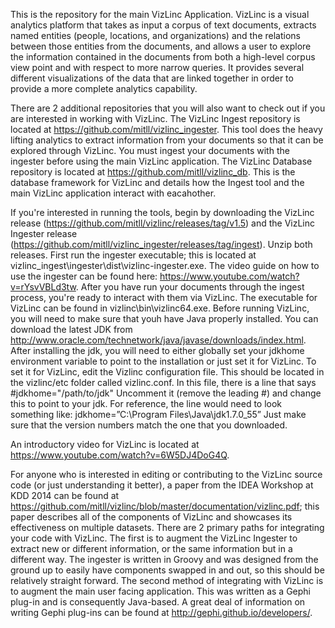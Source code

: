 This is the repository for the main VizLinc Application. VizLinc is a visual analytics platform that takes as input a corpus of text documents, extracts named entities (people, locations, and organizations) and the relations between those entities from the documents, and allows a user to explore the information contained in the documents from both a high-level corpus view point and with respect to more narrow queries. It provides several different visualizations of the data that are linked together in order to provide a more complete analytics capability.

There are 2 additional repositories that you will also want to check out if you are interested in working with VizLinc. The VizLinc Ingest repository is located at https://github.com/mitll/vizlinc_ingester. This tool does the heavy lifting analytics to extract information from your documents so that it can be explored through VizLinc. You must ingest your documents with the ingester before using the main VizLinc application. The VizLinc Database repository is located at https://github.com/mitll/vizlinc_db. This is the database framework for VizLinc and details how the Ingest tool and the main VizLinc application interact with eacahother.

If you're interested in running the tools, begin by downloading the VizLinc release (https://github.com/mitll/vizlinc/releases/tag/v1.5) and the VizLinc Ingester release (https://github.com/mitll/vizlinc_ingester/releases/tag/ingest). Unzip both releases. First run the ingester executable; this is located at vizlinc_ingest\ingester\dist\vizlinc-ingester.exe. The video guide on how to use the ingester can be found here: https://www.youtube.com/watch?v=rYsvVBLd3tw. After you have run your documents through the ingest process, you're ready to interact with them via VizLinc. The executable for VizLinc can be found in vizlinc\bin\vizlinc64.exe. Before running VizLinc, you will need to make sure that youh have Java properly installed. You can download the latest JDK from http://www.oracle.com/technetwork/java/javase/downloads/index.html. After installing the jdk, you will need to either globally set your jdkhome environment variable to point to the installation or just set it for VizLinc. To set it for VizLinc, edit the Vizlinc configuration file. This should be located in the vizlinc/etc folder called vizlinc.conf. In this file, there is a line that says #jdkhome="/path/to/jdk" Uncomment it (remove the leading #) and change this to point to your jdk. For reference, the line would need to look something like: jdkhome=”C:\Program Files\Java\jdk1.7.0_55” Just make sure that the version numbers match the one that you downloaded.

An introductory video for VizLinc is located at https://www.youtube.com/watch?v=6W5DJ4DoG4Q.

For anyone who is interested in editing or contributing to the VizLinc source code (or just understanding it better), a paper from the IDEA Workshop at KDD 2014 can be found at https://github.com/mitll/vizlinc/blob/master/documentation/vizlinc.pdf; this paper describes all of the components of VizLinc and showcases its effectiveness on multiple datasets. There are 2 primary paths for integrating your code with VizLinc. The first is to augment the VizLinc Ingester to extract new or different information, or the same information but in a different way. The ingester is written in Groovy and was designed from the ground up to easily have components swapped in and out, so this should be relatively straight forward. The second method of integrating with VizLinc is to augment the main user facing application. This was written as a Gephi plug-in and is consequently Java-based. A great deal of information on writing Gephi plug-ins can be found at http://gephi.github.io/developers/.
